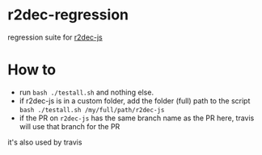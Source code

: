 # r2dec-regression

regression suite for [r2dec-js](https://github.com/wargio/r2dec-js)

# How to

* run `bash ./testall.sh` and nothing else.
* if r2dec-js is in a custom folder, add the folder (full) path to the script `bash ./testall.sh /my/full/path/r2dec-js`
* if the PR on `r2dec-js` has the same branch name as the PR here, travis will use that branch for the PR

it's also used by travis
